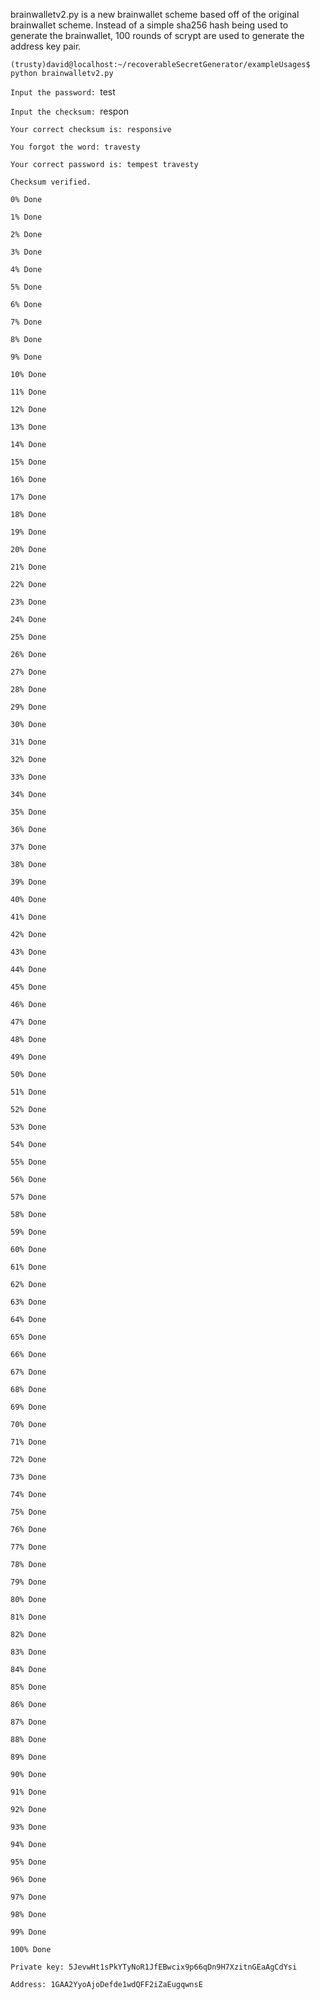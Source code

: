 brainwalletv2.py is a new brainwallet scheme based off of the original brainwallet scheme. Instead of a simple sha256 hash being used to generate the brainwallet, 100 rounds of scrypt are used to generate the address key pair. 

```(trusty)david@localhost:~/recoverableSecretGenerator/exampleUsages$ python brainwalletv2.py ```

```Input the password: ```test

```Input the checksum: ```respon

```Your correct checksum is: responsive```

```You forgot the word: travesty```

```Your correct password is: tempest travesty```

```Checksum verified.```

```0% Done```

```1% Done```

```2% Done```

```3% Done```

```4% Done```

```5% Done```

```6% Done```

```7% Done```

```8% Done```

```9% Done```

```10% Done```

```11% Done```

```12% Done```

```13% Done```

```14% Done```

```15% Done```

```16% Done```

```17% Done```

```18% Done```

```19% Done```

```20% Done```

```21% Done```

```22% Done```

```23% Done```

```24% Done```

```25% Done```

```26% Done```

```27% Done```

```28% Done```

```29% Done```

```30% Done```

```31% Done```

```32% Done```

```33% Done```

```34% Done```

```35% Done```

```36% Done```

```37% Done```

```38% Done```

```39% Done```

```40% Done```

```41% Done```

```42% Done```

```43% Done```

```44% Done```

```45% Done```

```46% Done```

```47% Done```

```48% Done```

```49% Done```

```50% Done```

```51% Done```

```52% Done```

```53% Done```

```54% Done```

```55% Done```

```56% Done```

```57% Done```

```58% Done```

```59% Done```

```60% Done```

```61% Done```

```62% Done```

```63% Done```

```64% Done```

```65% Done```

```66% Done```

```67% Done```

```68% Done```

```69% Done```

```70% Done```

```71% Done```

```72% Done```

```73% Done```

```74% Done```

```75% Done```

```76% Done```

```77% Done```

```78% Done```

```79% Done```

```80% Done```

```81% Done```

```82% Done```

```83% Done```

```84% Done```

```85% Done```

```86% Done```

```87% Done```

```88% Done```

```89% Done```

```90% Done```

```91% Done```

```92% Done```

```93% Done```

```94% Done```

```95% Done```

```96% Done```

```97% Done```

```98% Done```

```99% Done```

```100% Done```

```Private key: 5JevwHt1sPkYTyNoR1JfEBwcix9p66qDn9H7XzitnGEaAgCdYsi```

```Address: 1GAA2YyoAjoDefde1wdQFF2iZaEugqwnsE```
